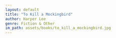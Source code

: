 ```yaml
---
layout: default
title: "To Kill a Mockingbird"
author: Harper Lee
genre: Fiction & Other
im_path: assets/books/to_kill_a_mockingbird.jpg
---
```

